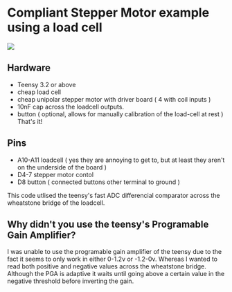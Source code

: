 # Compliant Stepper Motor example using a load cell

![](./demo.gif)

## Hardware
* Teensy 3.2 or above
* cheap load cell
* cheap unipolar stepper motor with driver board ( 4 with coil inputs )
* 10nF cap across the loadcell outputs.
* button ( optional, allows for manually calibration of the load-cell at rest )
That's it!

## Pins

* A10-A11 loadcell ( yes they are annoying to get to, but at least they aren't on the underside of the board )
* D4-7 stepper motor contol
* D8 button ( connected buttons other terminal to ground )

This code utlised the teensy's fast ADC differencial comparator across the wheatstone bridge of the loadcell. 


## Why didn't you use the teensy's Programable Gain Amplifier?

I was unable to use the programable gain amplifier of the teensy due to the fact it seems to only work in either 0-1.2v or -1.2-0v. Whereas I wanted to read both positive and negative values across the wheatstone bridge. Although the PGA is adaptive it waits until going above a certain value in the negative threshold before inverting the gain.
